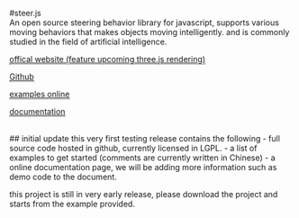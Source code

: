 #steer.js
<br/>
An open source steering behavior library for javascript, 
supports various moving behaviors that makes objects moving intelligently. and is commonly studied in the field of artificial intelligence.

<a target="_blank" style="border-bottom:1px dotted;" href="http://www.codelab.tw/steerjs/">offical website (feature upcoming three.js rendering)</a>

<a target="_blank" style="border-bottom:1px dotted;" href="https://github.com/amoyeh/steer.js">Github</a>

<a target="_blank" style="border-bottom:1px dotted;" href="http://www.codelab.tw/steerjs/example/">examples online</a>

<a target="_blank" style="border-bottom:1px dotted;" href="http://www.codelab.tw/steerjs/doc/">documentation</a>

<br/>
## initial update
this very first testing release contains the following
- full source code hosted in github, currently licensed in LGPL.
- a list of examples to get started (comments are currently written in Chinese)
- a online documentation page, we will be adding more information such as demo code to the document.

this project is still in very early release, please download the project and starts from the example provided.
